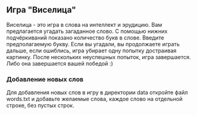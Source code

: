 ## Игра "Виселица" ##

Виселица - это игра в слова на интеллект и эрудицию. 
Вам предлагается угадать загаданное слово. С помощью нижних подчёркиваний показано количество букв в слове.
Введите предполагаемую букву. Если вы угадали, вы продолжаете играть дальше, если ошиблись, игра убирает одну попытку достраивая картинку. 
После нескольких неуспешных попыток, игра завершается. Либо она завершается вашей победой :)

### Добавление новых слов ###

Для добавления новых слов в игру в директории data откройте файл words.txt и добавьте желаемые слова, каждое слово на отдельной строке, 
без пустых строк.
